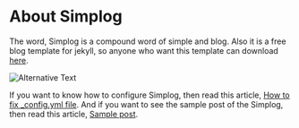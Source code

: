 
# About Simplog

The word, Simplog is a compound word of simple and blog.
Also it is a free blog template for jekyll,
so anyone who want this template can download
[here](https://github.com/dhparkdh/simplog).

![Alternative Text](https://github.com/dhparkdh/simplog/blob/gh-pages/assets/img/index/image.png?raw=true)

If you want to know how to configure Simplog, then read this article,
[How to fix _config.yml file](https://dhparkdh.github.io/simplog/simplog/2016/12/25/01.html).
And if you want to see the sample post of the Simplog, then read this article,
[Sample post](https://dhparkdh.github.io/simplog/simplog/2017/01/01/01.html).
